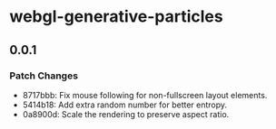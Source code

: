 # webgl-generative-particles

## 0.0.1

### Patch Changes

- 8717bbb: Fix mouse following for non-fullscreen layout elements.
- 5414b18: Add extra random number for better entropy.
- 0a8900d: Scale the rendering to preserve aspect ratio.
